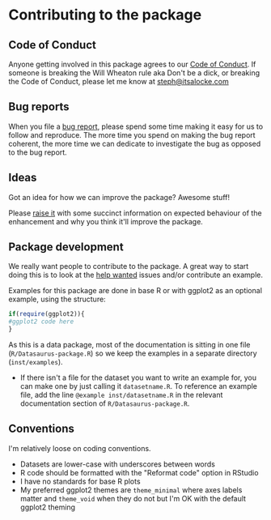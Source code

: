 # Contributing to the package

## Code of Conduct
Anyone getting involved in this package agrees to our [Code of Conduct](CONDUCT.md). If someone is breaking the Will Wheaton rule aka Don't be a dick, or breaking the Code of Conduct, please let me know at steph@itsalocke.com

## Bug reports
When you file a [bug report](https://github.com/stephlocke/datasauRus/issues), please spend some time making it easy for us to follow and reproduce. The more time you spend on making the bug report coherent, the more time we can dedicate to investigate the bug as opposed to the bug report.

## Ideas
Got an idea for how we can improve the package? Awesome stuff!

Please [raise it](https://github.com/stephlocke/datasauRus/issues) with some succinct information on expected behaviour of the enhancement and why you think it'll improve the package.

## Package development
We really want people to contribute to the package. A great way to start doing this is to look at the [help wanted](https://github.com/stephlocke/datasauRus/issues?q=is%3Aissue+is%3Aopen+label%3A%22help+wanted%22) issues and/or contribute an example.

Examples for this package are done in base R or with ggplot2 as an optional example, using the structure:

```r
if(require(ggplot2)){
#ggplot2 code here
}
```

As this is a data package, most of the documentation is sitting in one file (`R/Datasaurus-package.R`) so we keep the examples in a separate directory (`inst/examples`). 

- If there isn't a file for the dataset you want to write an example for, you can make one by just calling it `datasetname.R`. To reference an example file, add the line `@example inst/datasetname.R` in the relevant documentation section of `R/Datasaurus-package.R`.

## Conventions
I'm relatively loose on coding conventions. 

- Datasets are lower-case with underscores between words
- R code should be formatted with the "Reformat code" option in RStudio
- I have no standards for base R plots
- My preferred ggplot2 themes are `theme_minimal` where axes labels matter and `theme_void` when they do not but I'm OK with the default ggplot2 theming
